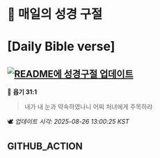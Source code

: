 # 🙏 매일의 성경 구절
# [Daily Bible verse]
## [![README에 성경구절 업데이트](https://github.com/DONGSUKA/first_test/actions/workflows/update-readme-bible.yml/badge.svg)](https://github.com/DONGSUKA/first_test/actions/workflows/update-readme-bible.yml)
<!-- START_BIBLE_VERSE -->
📖 **욥기 31:1**
> 내가 내 눈과 약속하였나니 어찌 처녀에게 주목하랴

🕊️ _업데이트 시각: 2025-08-26 13:00:25 KST_
  <!-- END_BIBLE_VERSE -->
## GITHUB_ACTION
